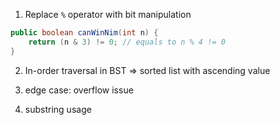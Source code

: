 
1. Replace `%` operator with bit manipulation

```java
public boolean canWinNim(int n) {
    return (n & 3) != 0; // equals to n % 4 != 0
}
```
2. In-order traversal in BST => sorted list with ascending value

3. edge case: overflow issue
4. substring usage

